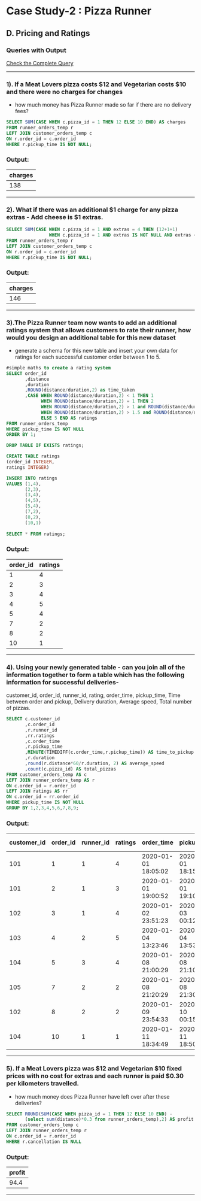 # Case Study-2 : Pizza Runner

## D. Pricing and Ratings

### Queries with Output

[Check the Complete Query](https://github.com/Mahima012/8-Week-SQL-Challenge/blob/main/Case%20Study%20%232%20%3A%20Pizza%20Runner/Pizza%20Runner.sql)

***
### 1). If a Meat Lovers pizza costs $12 and Vegetarian costs $10 and there were no charges for changes 
- how much money has Pizza Runner made so far if there are no delivery fees?

````sql
SELECT SUM(CASE WHEN c.pizza_id = 1 THEN 12 ELSE 10 END) AS charges
FROM runner_orders_temp r
LEFT JOIN customer_orders_temp c
ON r.order_id = c.order_id
WHERE r.pickup_time IS NOT NULL;
````

### Output:
| charges |
|---------|
| 138     |

***
### 2). What if there was an additional $1 charge for any pizza extras - Add cheese is $1 extras.

````sql
SELECT SUM(CASE WHEN c.pizza_id = 1 AND extras = 4 THEN (12+1+1)
                WHEN c.pizza_id = 1 AND extras IS NOT NULL AND extras <> 4 THEN (12+1) ELSE 12 END) AS charges
FROM runner_orders_temp r
LEFT JOIN customer_orders_temp c
ON r.order_id = c.order_id
WHERE r.pickup_time IS NOT NULL;
````

### Output:
| charges |
|---------|
| 146     |

***
### 3).The Pizza Runner team now wants to add an additional ratings system that allows customers to rate their runner, how would you design an additional table for this new dataset 
- generate a schema for this new table and insert your own data for ratings for each successful customer order between 1 to 5.

````sql
#simple maths to create a rating system
SELECT order_id
	   ,distance
       ,duration
       ,ROUND(distance/duration,2) as time_taken
       ,CASE WHEN ROUND(distance/duration,2) < 1 THEN 1
             WHEN ROUND(distance/duration,2) = 1 THEN 2
             WHEN ROUND(distance/duration,2) > 1 and ROUND(distance/duration,2) <1.5 THEN 3
             WHEN ROUND(distance/duration,2) > 1.5 and ROUND(distance/duration,2) <2 THEN 4
             ELSE 5 END AS ratings
FROM runner_orders_temp
WHERE pickup_time IS NOT NULL
ORDER BY 1; 

DROP TABLE IF EXISTS ratings;

CREATE TABLE ratings
(order_id INTEGER,
ratings INTEGER)

INSERT INTO ratings
VALUES (1,4),
	   (2,3),
       (3,4),
       (4,5),
       (5,4),
       (7,2),
       (8,2),
       (10,1)
       
SELECT * FROM ratings;
````

### Output:
| order_id | ratings |
|----------|---------|
|    1     |    4    |
|    2     |    3    |
|    3     |    4    |
|    4     |    5    |
|    5     |    4    |
|    7     |    2    |
|    8     |    2    |
|   10     |    1    |

***
### 4). Using your newly generated table - can you join all of the information together to form a table which has the following information for successful deliveries-
customer_id, order_id, runner_id, rating, order_time, pickup_time, Time between order and pickup, Delivery duration, Average speed, Total number of pizzas.

````sql
SELECT c.customer_id
       ,c.order_id
       ,r.runner_id
       ,rr.ratings
	   ,c.order_time
	   ,r.pickup_time
       ,MINUTE(TIMEDIFF(c.order_time,r.pickup_time)) AS time_to_pickup
       ,r.duration
       ,round(r.distance*60/r.duration, 2) AS average_speed
       ,count(c.pizza_id) AS total_pizzas
FROM customer_orders_temp AS c
LEFT JOIN runner_orders_temp AS r
ON c.order_id = r.order_id
LEFT JOIN ratings AS rr
ON c.order_id = rr.order_id
WHERE pickup_time IS NOT NULL
GROUP BY 1,2,3,4,5,6,7,8,9;
````

### Output:
| customer_id | order_id | runner_id | ratings |     order_time      |    pickup_time     | time_to_pickup (min) | duration (min) | average_speed | total_pizzas |
|-------------|----------|-----------|---------|----------------------|---------------------|-----------------------|----------------|----------------|---------------|
|     101     |    1     |     1     |    4    | 2020-01-01 18:05:02  | 2020-01-01 18:15:34 |          10           |       32       |     37.5       |       1       |
|     101     |    2     |     1     |    3    | 2020-01-01 19:00:52  | 2020-01-01 19:10:54 |          10           |       27       |     44.44      |       1       |
|     102     |    3     |     1     |    4    | 2020-01-02 23:51:23  | 2020-01-03 00:12:37 |          21           |       20       |     40.2       |       2       |
|     103     |    4     |     2     |    5    | 2020-01-04 13:23:46  | 2020-01-04 13:53:03 |          29           |       40       |     35.1       |       3       |
|     104     |    5     |     3     |    4    | 2020-01-08 21:00:29  | 2020-01-08 21:10:57 |          10           |       15       |     40         |       1       |
|     105     |    7     |     2     |    2    | 2020-01-08 21:20:29  | 2020-01-08 21:30:45 |          10           |       25       |     60         |       1       |
|     102     |    8     |     2     |    2    | 2020-01-09 23:54:33  | 2020-01-10 00:15:02 |          20           |       15       |     93.6       |       1       |
|     104     |   10     |     1     |    1    | 2020-01-11 18:34:49  | 2020-01-11 18:50:20 |          15           |       10       |     60         |       2       |

***
### 5). If a Meat Lovers pizza was $12 and Vegetarian $10 fixed prices with no cost for extras and each runner is paid $0.30 per kilometers travelled. 
- how much money does Pizza Runner have left over after these deliveries?

````sql
SELECT ROUND(SUM(CASE WHEN pizza_id = 1 THEN 12 ELSE 10 END) -
       (select sum(distance)*0.3 from runner_orders_temp),2) AS profit
FROM customer_orders_temp c
LEFT JOIN runner_orders_temp r 
ON c.order_id = r.order_id
WHERE r.cancellation IS NULL
````

### Output:
| profit  |
|---------|
| 94.4    |

***
